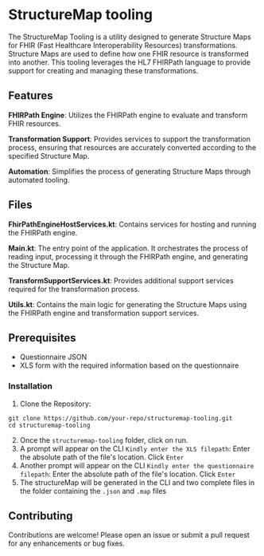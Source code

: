 # StructureMap tooling

The StructureMap Tooling is a utility designed to generate Structure Maps for FHIR (Fast Healthcare Interoperability Resources) transformations. Structure Maps are used to define how one FHIR resource is transformed into another. This tooling leverages the HL7 FHIRPath language to provide support for creating and managing these transformations.

## Features
**FHIRPath Engine**: Utilizes the FHIRPath engine to evaluate and transform FHIR resources.

**Transformation Support**: Provides services to support the transformation process, ensuring that resources are accurately converted according to the specified Structure Map.

**Automation**: Simplifies the process of generating Structure Maps through automated tooling.

## Files
**FhirPathEngineHostServices.kt**: Contains services for hosting and running the FHIRPath engine.

**Main.kt**: The entry point of the application. It orchestrates the process of reading input, processing it through the FHIRPath engine, and generating the Structure Map.

**TransformSupportServices.kt**: Provides additional support services required for the transformation process.

**Utils.kt**: Contains the main logic for generating the Structure Maps using the FHIRPath engine and transformation support services.

## Prerequisites
- Questionnaire JSON
- XLS form with the required information based on the questionnaire

### Installation
1. Clone the Repository:

```console
git clone https://github.com/your-repo/structuremap-tooling.git
cd structuremap-tooling
```
2. Once the `structuremap-tooling` folder, click on run.
3. A prompt will appear on the CLI `Kindly enter the XLS filepath`: Enter the absolute path of the file's location. Click `Enter`
4. Another prompt will appear on the CLI `Kindly enter the questionnaire filepath`: Enter the absolute path of the file's location. Click `Enter`
5. The structureMap will be generated in the CLI and two complete files in the folder containing the `.json` and `.map` files

## Contributing
Contributions are welcome! Please open an issue or submit a pull request for any enhancements or bug fixes.
